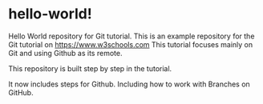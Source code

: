 # hello-world!
Hello World repository for Git tutorial.
This is an example repository for the Git tutorial on https://www.w3schools.com
This tutorial focuses mainly on Git and using Github as its remote.

This repository is built step by step in the tutorial.

It now includes steps for Github.
Including how to work with Branches on GitHub.
